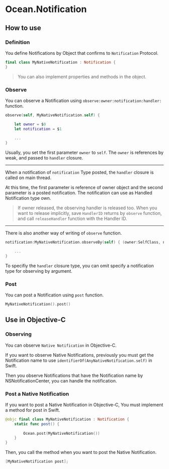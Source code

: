 # Ocean.Notification

## How to use

### Definition

You define Notifications by Object that confirms to `Notification` Protocol.

```swift
final class MyNativeNotification : Notification {
}
```

> You can also implement properties and methods in the object.

### Observe

You can observe a Notification using `observe:owner:notification:handler:` function.

```swift
observe(self, MyNativeNotification.self) {

	let owner = $0
	let notification = $1
	
	...
}
```

Usually, you set the first parameter `owner` to `self`. The `owner` is references by weak, and passed to `handler` closure.

---

When a notification of `notification` Type posted, the `handler` closure is called on main thread.

At this time, the first parameter is reference of owner object and the second parameter is a posted notification. The notification can use as Handled Notification type own.

> If owner released, the observing handler is released too.
> When you want to release implicitly, save `HandlerID` returns by `observe` function, and call `releaseHandler` function with the Handler ID.

---

There is also another way of writing of `observe` function.

```swift
notification:MyNativeNotification.observeBy(self) { (owner:SelfClass, notification:MyNativeNotification) -> Void in

	...
}
```

To specifiy the `handler` closure type, you can omit specify a notification type for observing by argument. 

### Post

You can post a Notification using `post` function.

```swift
MyNativeNotification().post()
```

## Use in Objective-C

### Observing

You can observe `Native Notification` in Objective-C.

If you want to observe Native Notifications, previously you must get the Notification name to use  `identifierOf(AnyNativeNotification.self)` in Swift.

Then you observe Notifications that have the Notification name by NSNotificationCenter, you can handle the notification.

### Post a Native Notification

If you want to post a Native Notification in Objective-C, You must implement a method for post in Swift.

```swift
@objc final class MyNativeNotification : Notification {
	static func post() {
	
		Ocean.post(MyNativeNotification())
	}
}
```

Then, you call the method when you want to post the Native Notification.

```Objective-C
[MyNativeNotification post];
```
